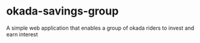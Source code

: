 # okada-savings-group
A simple web application that enables a group of okada riders to invest and earn interest
